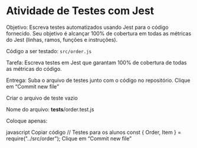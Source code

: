 # Atividade de Testes com Jest

Objetivo: Escreva testes automatizados usando Jest para o código fornecido. Seu objetivo é alcançar 100% de cobertura em todas as métricas do Jest (linhas, ramos, funções e instruções).

Código a ser testado: `src/order.js`

Tarefa: Escreva testes em Jest que garantam 100% de cobertura de todas as métricas do código.

Entrega: Suba o arquivo de testes junto com o código no repositório.
Clique em “Commit new file”

Criar o arquivo de teste vazio

Nome do arquivo: __tests__/order.test.js

Coloque apenas:

javascript
Copiar código
// Testes para os alunos
const { Order, Item } = require("../src/order");
Clique em “Commit new file”

